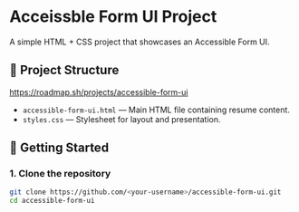 # Acceissble Form UI Project

A simple HTML + CSS project that showcases an Accessible Form UI.

## 📂 Project Structure

https://roadmap.sh/projects/accessible-form-ui

- `accessible-form-ui.html` — Main HTML file containing resume content.
- `styles.css` — Stylesheet for layout and presentation.

## 🚀 Getting Started

### 1. Clone the repository

```bash
git clone https://github.com/<your-username>/accessible-form-ui.git
cd accessible-form-ui
```

